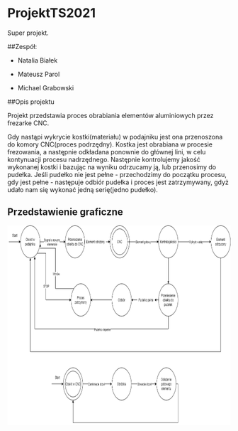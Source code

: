 # ProjektTS2021

Super projekt.

 ##Zespół:

- Natalia Białek

- Mateusz Parol

- Michael Grabowski

##Opis projektu

Projekt przedstawia proces obrabiania elementów aluminiowych przez frezarke CNC. 

Gdy nastąpi wykrycie kostki(materiału) w podajniku jest ona przenoszona do komory CNC(proces podrzędny). Kostka jest obrabiana w procesie frezowania, a następnie odkładana ponownie do głównej lini, w celu kontynuacji procesu nadrzędnego. Następnie kontrolujemy jakość wykonanej kostki i bazując na wyniku odrzucamy ją, lub przenosimy do pudełka. Jeśli pudełko nie jest pełne - przechodzimy do początku procesu, gdy jest pełne - następuje odbiór pudełka i proces jest zatrzymywany, gdyż udało nam się wykonać jedną serię(jedno pudełko).



## Przedstawienie graficzne
<img src="https://github.com/Evroc/ProjektTS2021/blob/main/superproces.png" width="800" height="450">
